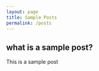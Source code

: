 ```yaml
---
layout: page
title: Sample Posts
permalink: /posts
---
```



## what is a sample post?


This is a sample post

